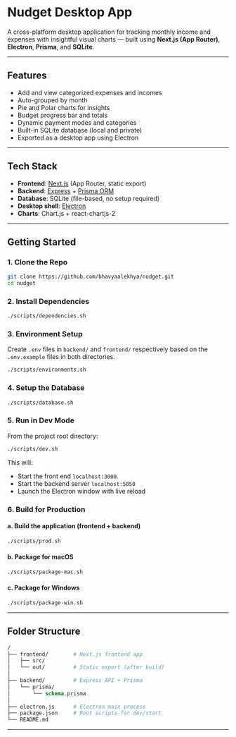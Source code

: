# Nudget Desktop App

A cross-platform desktop application for tracking monthly income and expenses with insightful visual charts — built using **Next.js (App Router)**, **Electron**, **Prisma**, and **SQLite**.

---

## Features

- Add and view categorized expenses and incomes
- Auto-grouped by month
- Pie and Polar charts for insights
- Budget progress bar and totals
- Dynamic payment modes and categories
- Built-in SQLite database (local and private)
- Exported as a desktop app using Electron

---

## Tech Stack

- **Frontend**: [Next.js](https://nextjs.org/) (App Router, static export)
- **Backend**: [Express](https://expressjs.com/) + [Prisma ORM](https://www.prisma.io/)
- **Database**: SQLite (file-based, no setup required)
- **Desktop shell**: [Electron](https://www.electronjs.org/)
- **Charts**: Chart.js + react-chartjs-2

---

## Getting Started

### 1. Clone the Repo

```bash
git clone https://github.com/bhavyaalekhya/nudget.git
cd nudget
```

### 2. Install Dependencies

```bash
./scripts/dependencies.sh
```

### 3. Environment Setup
Create `.env` files in `backend/` and `frontend/` respectively based on the `.env.example` files in both directories.
```bash
./scripts/environments.sh
```

### 4. Setup the Database
```bash
./scripts/database.sh
```

### 5. Run in Dev Mode
From the project root directory:
```bash
./scripts/dev.sh
```
This will:
- Start the front end `localhost:3000`.
- Start the backend server `localhost:5050`
- Launch the Electron window with live reload

### 6. Build for Production

#### a. Build the application (frontend + backend)
```bash
./scripts/prod.sh
```

#### b. Package for macOS
```bash
./scripts/package-mac.sh
```

#### c. Package for Windows
```bash
./scripts/package-win.sh
```

---
## Folder Structure
```graphql
/
├── frontend/        # Next.js frontend app
│   ├── src/
│   └── out/         # Static export (after build)
│
├── backend/         # Express API + Prisma
│   └── prisma/
│       └── schema.prisma
│
├── electron.js      # Electron main process
├── package.json     # Root scripts for dev/start
└── README.md
```

---
